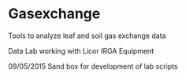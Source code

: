 # Gasexchange
Tools to analyze leaf and soil gas exchange data

Data Lab working with Licor IRGA Equipment

09/05/2015 Sand box for development of lab scripts
